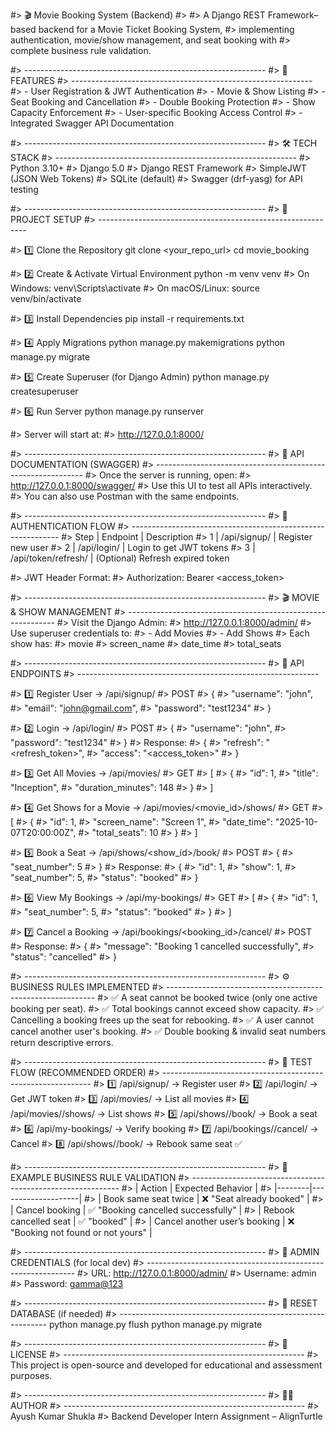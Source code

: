 #> 🎬 Movie Booking System (Backend)
#> 
#> A Django REST Framework–based backend for a Movie Ticket Booking System,
#> implementing authentication, movie/show management, and seat booking with 
#> complete business rule validation.

#> ------------------------------------------------------------
#> 🚀 FEATURES
#> ------------------------------------------------------------
#> - User Registration & JWT Authentication
#> - Movie & Show Listing
#> - Seat Booking and Cancellation
#> - Double Booking Protection
#> - Show Capacity Enforcement
#> - User-specific Booking Access Control
#> - Integrated Swagger API Documentation

#> ------------------------------------------------------------
#> 🛠️ TECH STACK
#> ------------------------------------------------------------
#> Python 3.10+
#> Django 5.0
#> Django REST Framework
#> SimpleJWT (JSON Web Tokens)
#> SQLite (default)
#> Swagger (drf-yasg) for API testing

#> ------------------------------------------------------------
#> 🧩 PROJECT SETUP
#> ------------------------------------------------------------

#> 1️⃣ Clone the Repository
git clone <your_repo_url>
cd movie_booking

#> 2️⃣ Create & Activate Virtual Environment
python -m venv venv
#> On Windows:
venv\Scripts\activate
#> On macOS/Linux:
source venv/bin/activate

#> 3️⃣ Install Dependencies
pip install -r requirements.txt

#> 4️⃣ Apply Migrations
python manage.py makemigrations
python manage.py migrate

#> 5️⃣ Create Superuser (for Django Admin)
python manage.py createsuperuser

#> 6️⃣ Run Server
python manage.py runserver

#> Server will start at:
#> http://127.0.0.1:8000/

#> ------------------------------------------------------------
#> 🧠 API DOCUMENTATION (SWAGGER)
#> ------------------------------------------------------------
#> Once the server is running, open:
#> http://127.0.0.1:8000/swagger/
#> Use this UI to test all APIs interactively.
#> You can also use Postman with the same endpoints.

#> ------------------------------------------------------------
#> 🔐 AUTHENTICATION FLOW
#> ------------------------------------------------------------
#> Step | Endpoint | Description
#> 1 | /api/signup/ | Register new user
#> 2 | /api/login/ | Login to get JWT tokens
#> 3 | /api/token/refresh/ | (Optional) Refresh expired token

#> JWT Header Format:
#> Authorization: Bearer <access_token>

#> ------------------------------------------------------------
#> 🎬 MOVIE & SHOW MANAGEMENT
#> ------------------------------------------------------------
#> Visit the Django Admin:
#> http://127.0.0.1:8000/admin/
#> Use superuser credentials to:
#> - Add Movies
#> - Add Shows
#> Each show has:
#> movie
#> screen_name
#> date_time
#> total_seats

#> ------------------------------------------------------------
#> 📡 API ENDPOINTS
#> ------------------------------------------------------------

#> 1️⃣ Register User → /api/signup/
#> POST
#> {
#>   "username": "john",
#>   "email": "john@gmail.com",
#>   "password": "test1234"
#> }

#> 2️⃣ Login → /api/login/
#> POST
#> {
#>   "username": "john",
#>   "password": "test1234"
#> }
#> Response:
#> {
#>   "refresh": "<refresh_token>",
#>   "access": "<access_token>"
#> }

#> 3️⃣ Get All Movies → /api/movies/
#> GET
#> [
#>   {
#>     "id": 1,
#>     "title": "Inception",
#>     "duration_minutes": 148
#>   }
#> ]

#> 4️⃣ Get Shows for a Movie → /api/movies/<movie_id>/shows/
#> GET
#> [
#>   {
#>     "id": 1,
#>     "screen_name": "Screen 1",
#>     "date_time": "2025-10-07T20:00:00Z",
#>     "total_seats": 10
#>   }
#> ]

#> 5️⃣ Book a Seat → /api/shows/<show_id>/book/
#> POST
#> {
#>   "seat_number": 5
#> }
#> Response:
#> {
#>   "id": 1,
#>   "show": 1,
#>   "seat_number": 5,
#>   "status": "booked"
#> }

#> 6️⃣ View My Bookings → /api/my-bookings/
#> GET
#> [
#>   {
#>     "id": 1,
#>     "seat_number": 5,
#>     "status": "booked"
#>   }
#> ]

#> 7️⃣ Cancel a Booking → /api/bookings/<booking_id>/cancel/
#> POST
#> Response:
#> {
#>   "message": "Booking 1 cancelled successfully",
#>   "status": "cancelled"
#> }

#> ------------------------------------------------------------
#> ⚙️ BUSINESS RULES IMPLEMENTED
#> ------------------------------------------------------------
#> ✅ A seat cannot be booked twice (only one active booking per seat).
#> ✅ Total bookings cannot exceed show capacity.
#> ✅ Cancelling a booking frees up the seat for rebooking.
#> ✅ A user cannot cancel another user's booking.
#> ✅ Double booking & invalid seat numbers return descriptive errors.

#> ------------------------------------------------------------
#> 🧪 TEST FLOW (RECOMMENDED ORDER)
#> ------------------------------------------------------------
#> 1️⃣ /api/signup/ → Register user
#> 2️⃣ /api/login/ → Get JWT token
#> 3️⃣ /api/movies/ → List all movies
#> 4️⃣ /api/movies/<id>/shows/ → List shows
#> 5️⃣ /api/shows/<id>/book/ → Book a seat
#> 6️⃣ /api/my-bookings/ → Verify booking
#> 7️⃣ /api/bookings/<id>/cancel/ → Cancel
#> 8️⃣ /api/shows/<id>/book/ → Rebook same seat ✅

#> ------------------------------------------------------------
#> 🧾 EXAMPLE BUSINESS RULE VALIDATION
#> ------------------------------------------------------------
#> | Action | Expected Behavior |
#> |--------|--------------------|
#> | Book same seat twice | ❌ "Seat already booked" |
#> | Cancel booking | ✅ "Booking cancelled successfully" |
#> | Rebook cancelled seat | ✅ "booked" |
#> | Cancel another user’s booking | ❌ "Booking not found or not yours" |

#> ------------------------------------------------------------
#> 🧰 ADMIN CREDENTIALS (for local dev)
#> ------------------------------------------------------------
#> URL: http://127.0.0.1:8000/admin/
#> Username: admin
#> Password: <gamma@123>

#> ------------------------------------------------------------
#> 🧹 RESET DATABASE (if needed)
#> ------------------------------------------------------------
python manage.py flush
python manage.py migrate

#> ------------------------------------------------------------
#> 📄 LICENSE
#> ------------------------------------------------------------
#> This project is open-source and developed for educational and assessment purposes.

#> ------------------------------------------------------------
#> 👨‍💻 AUTHOR
#> ------------------------------------------------------------
#> Ayush Kumar Shukla
#> Backend Developer Intern Assignment – AlignTurtle
